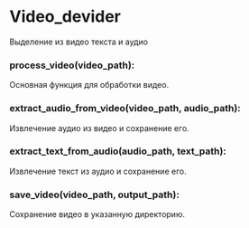 # Video_devider
Выделение из видео текста и аудио



### process_video(video_path):
Основная функция для обработки видео.

### extract_audio_from_video(video_path, audio_path):
Извлечение аудио из видео и сохранение его.

### extract_text_from_audio(audio_path, text_path):
Извлечение текст из аудио и сохранение его.

### save_video(video_path, output_path):
Сохранение видео в указанную директорию.
